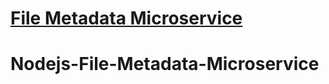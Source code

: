 # [File Metadata Microservice](https://www.freecodecamp.org/learn/apis-and-microservices/apis-and-microservices-projects/file-metadata-microservice)
# Nodejs-File-Metadata-Microservice
